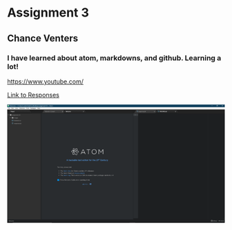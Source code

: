 # Assignment 3
## Chance Venters
### I have learned about atom, markdowns, and github. Learning a lot!

https://www.youtube.com/

[Link to Responses](https://github.com/ChanceVenters/MART341-WebDesign/blob/master/assignment-03/responses.txt)

![Step 4 Photo with relative URL](https://github.com/ChanceVenters/MART341-WebDesign/blob/master/assignment-03/images/step%204.PNG) 
